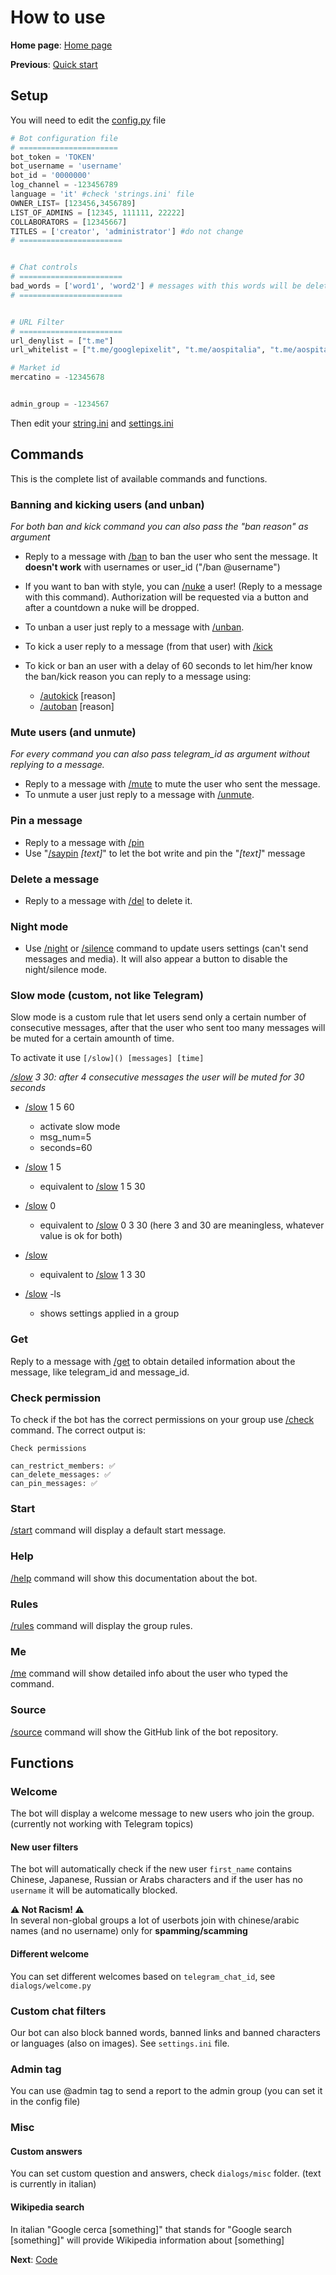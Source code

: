 # How to use

**Home page**: [Home page](./home.md)

**Previous**: [Quick start](./quickstart.md)

## Setup

You will need to edit the [config.py](../bot/config.py) file
```python
# Bot configuration file
# ======================
bot_token = 'TOKEN'
bot_username = 'username'
bot_id = '0000000'
log_channel = -123456789
language = 'it' #check 'strings.ini' file
OWNER_LIST= [123456,3456789]
LIST_OF_ADMINS = [12345, 111111, 22222]
COLLABORATORS = [12345667]
TITLES = ['creator', 'administrator'] #do not change
# =======================


# Chat controls
# =======================
bad_words = ['word1', 'word2'] # messages with this words will be deleted
# =======================


# URL Filter
# =======================
url_denylist = ["t.me"]
url_whitelist = ["t.me/googlepixelit", "t.me/aospitalia", "t.me/aospitaliashop", "t.me/pixelwatchitalia", "t.me/googlepixelitchannel"]

# Market id
mercatino = -12345678


admin_group = -1234567

```

Then edit your [string.ini](../bot/strings.ini) and [settings.ini](../bot/settings.ini)

## Commands
This is the complete list of available commands and functions.

### Banning and kicking users (and unban)

<i>For both ban and kick command you can also pass the "ban reason" as argument</i>

- Reply to a message with [/ban]() to ban the user who sent the message. It **doesn't work** with usernames or user_id ("/ban @username")

- If you want to ban with style, you can [/nuke]() a user! (Reply to a message with this command). Authorization will be requested via a button and after a countdown a nuke will be dropped.

- To unban a user just reply to a message with [/unban]().

- To kick a user reply to a message (from that user) with [/kick]()

- To kick or ban an user with a delay of 60 seconds to let him/her know the ban/kick reason you can reply to a message using: 
    - [/autokick]() [reason]
    - [/autoban]() [reason]


### Mute users (and unmute)
<i>For every command you can also pass telegram_id as argument without replying to a message.</i>

- Reply to a message with [/mute]() to mute the user who sent the message.
- To unmute a user just reply to a message with [/unmute]().

### Pin a message

- Reply to a message with [/pin]()
- Use "[/saypin]() _[text]_" to let the bot write and pin the "_[text]_" message

### Delete a message

- Reply to a message with [/del]() to delete it.

### Night mode

- Use [/night]() or [/silence]() command to update users settings (can't send messages and media). It will also appear a button to disable the night/silence mode.

### Slow mode (custom, not like Telegram)

Slow mode is a custom rule that let users send only a certain number of consecutive messages, after that the user who sent too many messages will be muted for a certain amounth of time.

To activate it use 
```[/slow]() [messages] [time]```

<i>[/slow]() 3 30: after 4 consecutive messages the user will be muted for 30 seconds</i>


- [/slow]() 1 5 60   
    - activate slow mode
    - msg_num=5
    - seconds=60

- [/slow]() 1 5
    - equivalent to [/slow]() 1 5 30

- [/slow]() 0
    - equivalent to [/slow]() 0 3 30 (here 3 and 30 are meaningless, whatever value is ok for both)

- [/slow]() 
    - equivalent to [/slow]() 1 3 30

- [/slow]() -ls
    - shows settings applied in a group

### Get

Reply to a message with [/get]() to obtain detailed information about the message, like telegram_id and message_id.

### Check permission
To check if the bot has the correct permissions on your group use [/check]() command.
The correct output is:

```
Check permissions

can_restrict_members: ✅
can_delete_messages: ✅
can_pin_messages: ✅
```

### Start
[/start]() command will display a default start message.

### Help
[/help]() command will show this documentation about the bot.

### Rules
[/rules]() command will display the group rules.

### Me
[/me]() command will show detailed info about the user who typed the command.

### Source
[/source]() command will show the GitHub link of the bot repository.


## Functions

### Welcome
The bot will display a welcome message to new users who join the group. (currently not working with Telegram topics)

#### New user filters
The bot will automatically check if the new user ```first_name``` contains Chinese, Japanese, Russian or Arabs characters and if the user has no ```username``` it will be automatically blocked.

**⚠️ Not Racism! ⚠️**<br>
In several non-global groups a lot of userbots join with chinese/arabic names (and no username) only for **spamming/scamming**

#### Different welcome
You can set different welcomes based on ```telegram_chat_id```, see ```dialogs/welcome.py```

### Custom chat filters
Our bot can also block banned words, banned links and banned characters or languages (also on images). See ```settings.ini``` file.

### Admin tag
You can use @admin tag to send a report to the admin group (you can set it in the config file)

### Misc

#### Custom answers
You can set custom question and answers, check ```dialogs/misc``` folder. (text is currently in italian)

#### Wikipedia search
In italian "Google cerca [something]" that stands for "Google search [something]" will provide Wikipedia information about [something]





**Next**: [Code](./code.md)